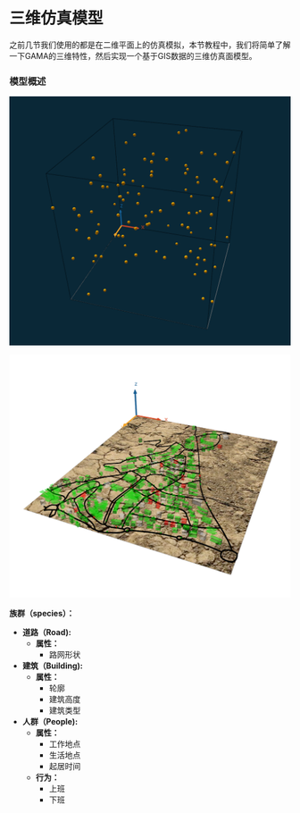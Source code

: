 # 三维仿真模型

之前几节我们使用的都是在二维平面上的仿真模拟，本节教程中，我们将简单了解一下GAMA的三维特性，然后实现一个基于GIS数据的三维仿真面模型。

### 模型概述

![6.0 GAMA&#x7684;&#x4E09;&#x7EF4;&#x7279;&#x6027;](../.gitbook/assets/image%20%2826%29.png)

![6.1 &#x4E09;&#x7EF4;&#x4EFF;&#x771F;&#x6A21;&#x578B;](../.gitbook/assets/image%20%2827%29.png)



  
**族群（species）：**‌

* **道路（Road\):**
  * **属性：**
    * 路网形状
* **建筑（Building\):**
  * **属性：**
    * 轮廓
    * 建筑高度
    * 建筑类型
* **人群（People\):**
  * **属性：**
    * 工作地点
    * 生活地点
    * 起居时间
  * **行为：**
    * 上班
    * 下班

